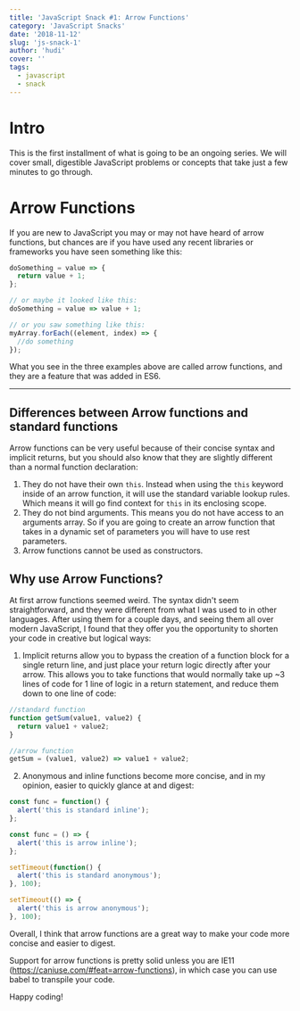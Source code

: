 ```yaml
---
title: 'JavaScript Snack #1: Arrow Functions'
category: 'JavaScript Snacks'
date: '2018-11-12'
slug: 'js-snack-1'
author: 'hudi'
cover: ''
tags:
  - javascript
  - snack
---
```


# Intro

This is the first installment of what is going to be an ongoing series. We will cover small, digestible JavaScript problems or concepts that take just a few minutes to go through.

# Arrow Functions

If you are new to JavaScript you may or may not have heard of arrow functions, but chances are if you have used any recent libraries or frameworks you have seen something like this:

```js
doSomething = value => {
  return value + 1;
};

// or maybe it looked like this:
doSomething = value => value + 1;

// or you saw something like this:
myArray.forEach((element, index) => {
  //do something
});
```

What you see in the three examples above are called arrow functions, and they are a feature that was added in ES6.

---

## Differences between Arrow functions and standard functions

Arrow functions can be very useful because of their concise syntax and implicit returns, but you should also know that they are slightly different than a normal function declaration:

1. They do not have their own `this`. Instead when using the `this` keyword inside of an arrow function, it will use the standard variable lookup rules. Which means it will go find context for `this` in its enclosing scope.
2. They do not bind arguments. This means you do not have access to an arguments array. So if you are going to create an arrow function that takes in a dynamic set of parameters you will have to use rest parameters.
3. Arrow functions cannot be used as constructors.

## Why use Arrow Functions?

At first arrow functions seemed weird. The syntax didn't seem straightforward, and they were different from what I was used to in other languages. After using them for a couple days, and seeing them all over modern JavaScript, I found that they offer you the opportunity to shorten your code in creative but logical ways:

1.  Implicit returns allow you to bypass the creation of a function block for a single return line, and just place your return logic directly after your arrow. This allows you to take functions that would normally take up ~3 lines of code for 1 line of logic in a return statement, and reduce them down to one line of code:

```js
//standard function
function getSum(value1, value2) {
  return value1 + value2;
}

//arrow function
getSum = (value1, value2) => value1 + value2;
```

2.  Anonymous and inline functions become more concise, and in my opinion, easier to quickly glance at and digest:

```js
const func = function() {
  alert('this is standard inline');
};

const func = () => {
  alert('this is arrow inline');
};

setTimeout(function() {
  alert('this is standard anonymous');
}, 100);

setTimeout(() => {
  alert('this is arrow anonymous');
}, 100);
```

Overall, I think that arrow functions are a great way to make your code more concise and easier to digest.

Support for arrow functions is pretty solid unless you are IE11 (https://caniuse.com/#feat=arrow-functions), in which case you can use babel to transpile your code.

Happy coding!
